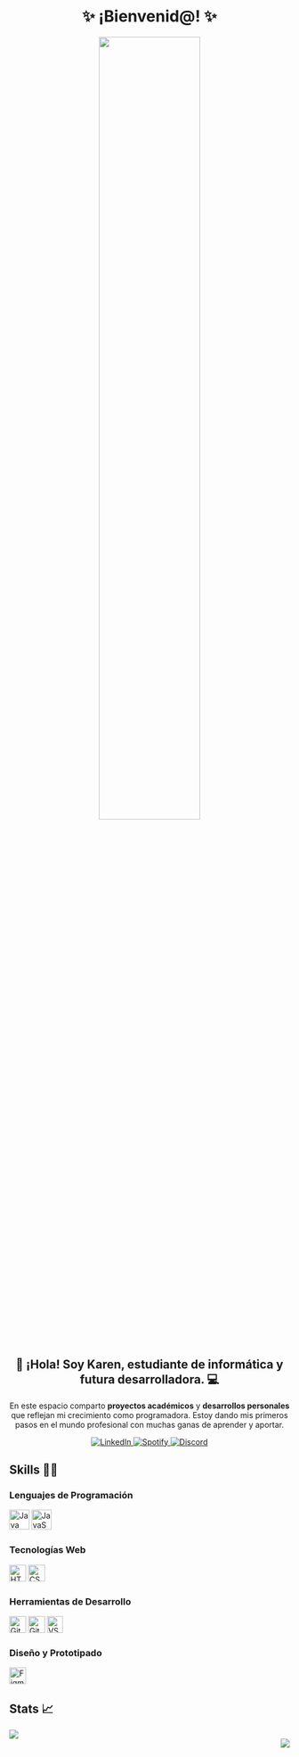 
<h1 align="center">✨ ¡Bienvenid@! ✨</h1>

<p align="center">
  <img src="https://64.media.tumblr.com/d928bb477931eda6e575737c20e4040b/5e9cd4a37d78e6c3-51/s640x960/9a27a3e258bd53c5a4cc1cf23faa6f4825424a3e.gif" width="60%" />
</p>

<h2 align="center">👋 ¡Hola! Soy <b>Karen</b>, estudiante de informática y futura desarrolladora. 💻</h2>

<p align="center">
  En este espacio comparto <b>proyectos académicos</b> y <b>desarrollos personales</b> que reflejan mi crecimiento como programadora.  
  Estoy dando mis primeros pasos en el mundo profesional con muchas ganas de aprender y aportar.
</p>


<p align="center">
  <a href="https://www.linkedin.com/in/karen-giannetto" target="_blank">
    <img src="https://img.shields.io/badge/LinkedIn-%230077B5.svg?style=for-the-badge&logo=linkedin&logoColor=white" alt="LinkedIn">
  </a>
  <a href="https://open.spotify.com/user/iiyffwy2fpe2gvxus76uzufcx?si=yZYHNeggTgOGASLrnQJdeQ" target="_blank">
    <img src="https://img.shields.io/badge/Spotify-1ED760?style=for-the-badge&logo=spotify&logoColor=white" alt="Spotify">
  </a>
  <a href="https://discord.com/channels/@karengiannetto" target="_blank">
    <img src="https://img.shields.io/badge/Discord-%235865F2.svg?style=for-the-badge&logo=discord&logoColor=white" alt="Discord">
  </a>
</p>



## Skills 👩‍💻​

### Lenguajes de Programación
<p align="left">
  <img src="https://raw.githubusercontent.com/danielcranney/readme-generator/main/public/icons/skills/java-colored.svg" width="36" height="36" alt="Java" title="Java" />
  <img src="https://raw.githubusercontent.com/danielcranney/readme-generator/main/public/icons/skills/javascript-colored.svg" width="36" height="36" alt="JavaScript" title="JavaScript" />
</p>

### Tecnologías Web
<p align="left">
  <img src="https://raw.githubusercontent.com/danielcranney/readme-generator/main/public/icons/skills/html5-colored.svg" width="30" height="30" alt="HTML" title="HTML" />
  <img src="https://raw.githubusercontent.com/danielcranney/readme-generator/main/public/icons/skills/css3-colored.svg" width="30" height="30" alt="CSS" title="CSS" />
  <!-- <img src="https://raw.githubusercontent.com/danielcranney/readme-generator/main/public/icons/skills/bootstrap-colored.svg" width="30" height="30" alt="Bootstrap" title="Bootstrap" /> -->
  <!-- <img src="https://raw.githubusercontent.com/danielcranney/readme-generator/main/public/icons/skills/nodejs-colored.svg" width="36" height="36" alt="Node.js" title="Node.js" />  -->
</p>

### Herramientas de Desarrollo
<p align="left">
  <img src="https://profilinator.rishav.dev/skills-assets/git-scm-icon.svg" height="30" alt="Git" title="Git" />
  <img src="https://github.com/fluidicon.png" height="30" alt="GitHub" title="GitHub" />
  <img src="https://upload.wikimedia.org/wikipedia/commons/9/9a/Visual_Studio_Code_1.35_icon.svg" width="28" height="30" alt="VS Code" title="Visual Studio Code" />
</p>

### Diseño y Prototipado
<p align="left">
  <img src="https://raw.githubusercontent.com/danielcranney/readme-generator/main/public/icons/skills/figma-colored.svg" width="30" height="30" alt="Figma" title="Figma" />
</p>



## Stats 📈​

<div align="left">
  <img src="https://github-readme-stats.vercel.app/api/top-langs/?username=karug1999&layout=compact&theme=tokyonight&hide_border=true" />
</div>

<div align="right">
  <img src="https://github-readme-stats.vercel.app/api?username=karug1999&show_icons=true&count_private=true&hide_border=true&theme=tokyonight" />
</div>


